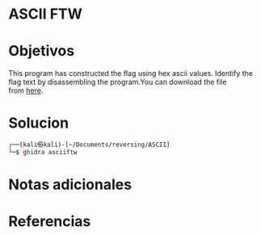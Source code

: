 # ASCII FTW
# Objetivos
This program has constructed the flag using hex ascii values. Identify the flag text by disassembling the program.You can download the file from [here](https://artifacts.picoctf.net/c/506/asciiftw).
# Solucion
```bash
┌──(kali㉿kali)-[~/Documents/reversing/ASCII]
└─$ ghidra asciiftw

```


# Notas adicionales

# Referencias
